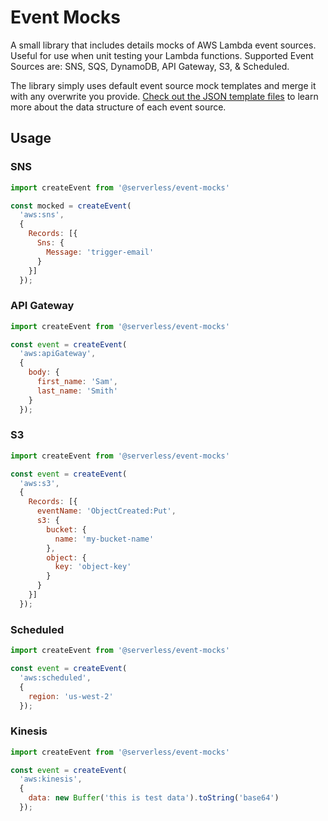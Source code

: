 # Event Mocks
A small library that includes details mocks of AWS Lambda event sources. Useful for use when unit testing your Lambda functions. Supported Event Sources are: SNS, SQS, DynamoDB, API Gateway, S3, & Scheduled.

The library simply uses default event source mock templates and merge it with any overwrite you provide. [Check out the JSON template files](./lib/events) to learn more about the data structure of each event source.

## Usage

### SNS

```js
import createEvent from '@serverless/event-mocks'

const mocked = createEvent(
  'aws:sns',
  {
    Records: [{
      Sns: {
        Message: 'trigger-email'
      }
    }]
  });
```

### API Gateway

```js
import createEvent from '@serverless/event-mocks'

const event = createEvent(
  'aws:apiGateway',
  {
    body: {
      first_name: 'Sam',
      last_name: 'Smith'
    }
  });
```

### S3

```js
import createEvent from '@serverless/event-mocks'

const event = createEvent(
  'aws:s3',
  {
    Records: [{
      eventName: 'ObjectCreated:Put',
      s3: {
        bucket: {
          name: 'my-bucket-name'
        },
        object: {
          key: 'object-key'
        }
      }
    }]
  });
```

### Scheduled

```js
import createEvent from '@serverless/event-mocks'

const event = createEvent(
  'aws:scheduled',
  {
    region: 'us-west-2'
  });
```

### Kinesis

```js
import createEvent from '@serverless/event-mocks'

const event = createEvent(
  'aws:kinesis',
  {
    data: new Buffer('this is test data').toString('base64')
  });
